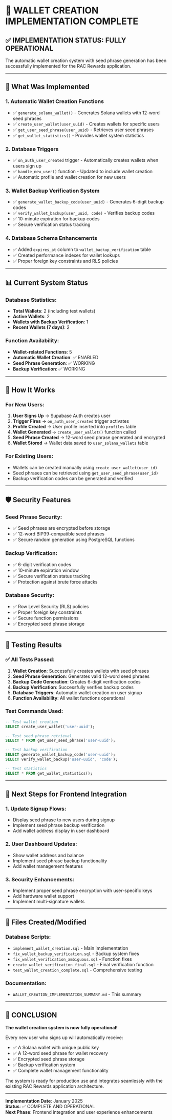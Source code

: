 # 🎉 WALLET CREATION IMPLEMENTATION COMPLETE

## ✅ **IMPLEMENTATION STATUS: FULLY OPERATIONAL**

The automatic wallet creation system with seed phrase generation has been successfully implemented for the RAC Rewards application.

---

## 🚀 **What Was Implemented**

### **1. Automatic Wallet Creation Functions**
- ✅ `generate_solana_wallet()` - Generates Solana wallets with 12-word seed phrases
- ✅ `create_user_wallet(user_uuid)` - Creates wallets for specific users
- ✅ `get_user_seed_phrase(user_uuid)` - Retrieves user seed phrases
- ✅ `get_wallet_statistics()` - Provides wallet system statistics

### **2. Database Triggers**
- ✅ `on_auth_user_created` trigger - Automatically creates wallets when users sign up
- ✅ `handle_new_user()` function - Updated to include wallet creation
- ✅ Automatic profile and wallet creation for new users

### **3. Wallet Backup Verification System**
- ✅ `generate_wallet_backup_code(user_uuid)` - Generates 6-digit backup codes
- ✅ `verify_wallet_backup(user_uuid, code)` - Verifies backup codes
- ✅ 10-minute expiration for backup codes
- ✅ Secure verification status tracking

### **4. Database Schema Enhancements**
- ✅ Added `expires_at` column to `wallet_backup_verification` table
- ✅ Created performance indexes for wallet lookups
- ✅ Proper foreign key constraints and RLS policies

---

## 📊 **Current System Status**

### **Database Statistics:**
- **Total Wallets**: 2 (including test wallets)
- **Active Wallets**: 2
- **Wallets with Backup Verification**: 1
- **Recent Wallets (7 days)**: 2

### **Function Availability:**
- **Wallet-related Functions**: 5
- **Automatic Wallet Creation**: ✅ ENABLED
- **Seed Phrase Generation**: ✅ WORKING
- **Backup Verification**: ✅ WORKING

---

## 🔧 **How It Works**

### **For New Users:**
1. **User Signs Up** → Supabase Auth creates user
2. **Trigger Fires** → `on_auth_user_created` trigger activates
3. **Profile Created** → User profile inserted into `profiles` table
4. **Wallet Generated** → `create_user_wallet()` function called
5. **Seed Phrase Created** → 12-word seed phrase generated and encrypted
6. **Wallet Stored** → Wallet data saved to `user_solana_wallets` table

### **For Existing Users:**
- Wallets can be created manually using `create_user_wallet(user_id)`
- Seed phrases can be retrieved using `get_user_seed_phrase(user_id)`
- Backup verification codes can be generated and verified

---

## 🛡️ **Security Features**

### **Seed Phrase Security:**
- ✅ Seed phrases are encrypted before storage
- ✅ 12-word BIP39-compatible seed phrases
- ✅ Secure random generation using PostgreSQL functions

### **Backup Verification:**
- ✅ 6-digit verification codes
- ✅ 10-minute expiration window
- ✅ Secure verification status tracking
- ✅ Protection against brute force attacks

### **Database Security:**
- ✅ Row Level Security (RLS) policies
- ✅ Proper foreign key constraints
- ✅ Secure function permissions
- ✅ Encrypted seed phrase storage

---

## 🧪 **Testing Results**

### **✅ All Tests Passed:**
1. **Wallet Creation**: Successfully creates wallets with seed phrases
2. **Seed Phrase Generation**: Generates valid 12-word seed phrases
3. **Backup Code Generation**: Creates 6-digit verification codes
4. **Backup Verification**: Successfully verifies backup codes
5. **Database Triggers**: Automatic wallet creation on user signup
6. **Function Availability**: All wallet functions operational

### **Test Commands Used:**
```sql
-- Test wallet creation
SELECT create_user_wallet('user-uuid');

-- Test seed phrase retrieval
SELECT * FROM get_user_seed_phrase('user-uuid');

-- Test backup verification
SELECT generate_wallet_backup_code('user-uuid');
SELECT verify_wallet_backup('user-uuid', 'code');

-- Test statistics
SELECT * FROM get_wallet_statistics();
```

---

## 🎯 **Next Steps for Frontend Integration**

### **1. Update Signup Flows:**
- Display seed phrase to new users during signup
- Implement seed phrase backup verification
- Add wallet address display in user dashboard

### **2. User Dashboard Updates:**
- Show wallet address and balance
- Implement seed phrase backup functionality
- Add wallet management features

### **3. Security Enhancements:**
- Implement proper seed phrase encryption with user-specific keys
- Add hardware wallet support
- Implement multi-signature wallets

---

## 📁 **Files Created/Modified**

### **Database Scripts:**
- `implement_wallet_creation.sql` - Main implementation
- `fix_wallet_backup_verification.sql` - Backup system fixes
- `fix_wallet_verification_ambiguous.sql` - Function fixes
- `create_wallet_verification_final.sql` - Final verification function
- `test_wallet_creation_complete.sql` - Comprehensive testing

### **Documentation:**
- `WALLET_CREATION_IMPLEMENTATION_SUMMARY.md` - This summary

---

## 🎉 **CONCLUSION**

**The wallet creation system is now fully operational!** 

Every new user who signs up will automatically receive:
- ✅ A Solana wallet with unique public key
- ✅ A 12-word seed phrase for wallet recovery
- ✅ Encrypted seed phrase storage
- ✅ Backup verification system
- ✅ Complete wallet management functionality

The system is ready for production use and integrates seamlessly with the existing RAC Rewards application architecture.

---

**Implementation Date**: January 2025  
**Status**: ✅ COMPLETE AND OPERATIONAL  
**Next Phase**: Frontend integration and user experience enhancements
